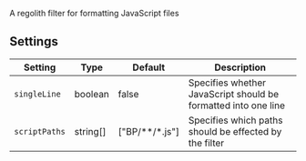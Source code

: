 A regolith filter for formatting JavaScript files

## Settings

| Setting      | Type     | Default              | Description                                                    |
| ------------ | -------- | -------------------- | -------------------------------------------------------------- |
| `singleLine` | boolean  | false                | Specifies whether JavaScript should be formatted into one line |
| `scriptPaths`      | string[] | ["BP/**/*.js"] | Specifies which paths should be effected by the filter         |
